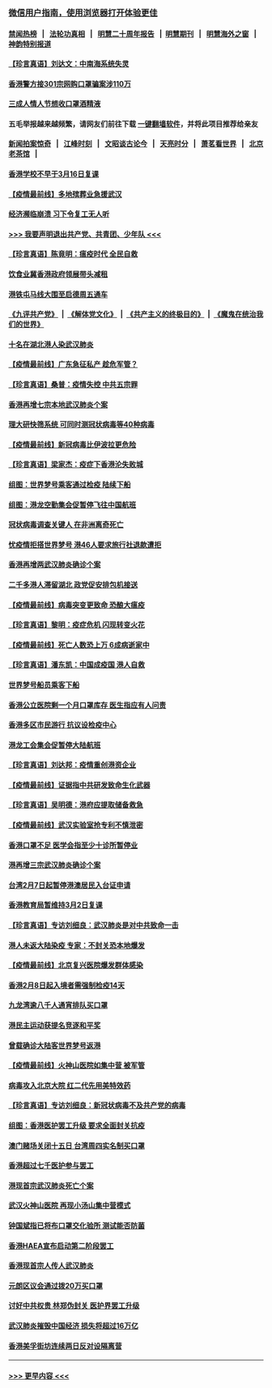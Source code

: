 ### [微信用户指南，使用浏览器打开体验更佳](https://github.com/gfw-breaker/banned-news1/blob/master/indexes/wechat-guide.md?t=0)
#### [禁闻热榜](热点新闻.md?t=0)  &nbsp;&nbsp;|&nbsp;&nbsp; [法轮功真相](https://github.com/gfw-breaker/truth/blob/master/README.md?t=0) &nbsp;&nbsp;|&nbsp;&nbsp; [明慧二十周年报告](https://github.com/gfw-breaker/mh-reports/blob/master/README.md?t=0) &nbsp;&nbsp;|&nbsp;&nbsp;[明慧期刊](https://github.com/gfw-breaker/mh-qikan) &nbsp;&nbsp;|&nbsp;&nbsp; [明慧海外之窗](https://github.com/gfw-breaker/mh-news/blob/master/README.md?t=0) &nbsp;&nbsp;|&nbsp;&nbsp; [神韵特别报道](https://github.com/gfw-breaker/mh-news/blob/master/shenyun.md?t=0)
#### [【珍言真语】刘达文：中南海系统失灵](../pages/nsc415/n11869465.md?t=02150602) 
#### [香港警方接301宗网购口罩骗案涉110万](../pages/nsc415/n11867572.md?t=02150602) 
#### [三成人情人节想收口罩酒精液](../pages/nsc415/n11867523.md?t=02150602) 
#### 五毛举报越来越频繁，请网友们前往下载 [一键翻墙软件](https://github.com/gfw-breaker/ssr-accounts)，并将此项目推荐给亲友
#### [新闻拍案惊奇](https://github.com/gfw-breaker/banned-news1/blob/master/pages/link4.md) &nbsp;&nbsp;|&nbsp;&nbsp; [江峰时刻](https://github.com/gfw-breaker/banned-news1/blob/master/pages/link4.md) &nbsp;&nbsp;|&nbsp;&nbsp; [文昭谈古论今](https://github.com/gfw-breaker/banned-news1/blob/master/pages/link4.md) &nbsp;&nbsp;|&nbsp;&nbsp; [天亮时分](https://github.com/gfw-breaker/banned-news1/blob/master/pages/link4.md) &nbsp;&nbsp;|&nbsp;&nbsp; [萧茗看世界](https://github.com/gfw-breaker/banned-news1/blob/master/pages/link4.md) &nbsp;&nbsp;|&nbsp;&nbsp; [北京老茶馆](https://github.com/gfw-breaker/banned-news1/blob/master/pages/link4.md) &nbsp;&nbsp;|&nbsp;&nbsp; 
#### [香港学校不早于3月16日复课](../pages/nsc415/n11867498.md?t=02150602) 
#### [【疫情最前线】多地殡葬业急援武汉](../pages/nsc415/n11866914.md?t=02150602) 
#### [经济濒临崩溃 习下令复工无人听](../pages/nsc415/n11867269.md?t=02150602) 
#### [>>> 我要声明退出共产党、共青团、少年队 <<<](https://github.com/begood0513/goodnews/blob/master/quit/letter.md) 
#### [【珍言真语】陈竟明：瘟疫时代 全民自救](../pages/nsc415/n11866765.md?t=02150602) 
#### [饮食业冀香港政府领展带头减租](../pages/nsc415/n11864876.md?t=02150602) 
#### [港铁屯马线大围至启德周五通车](../pages/nsc415/n11864842.md?t=02150602) 
#### [《九评共产党》](https://github.com/begood0513/9ping.md/blob/master/README.md) &nbsp;|&nbsp; [《解体党文化》](../../../../jtdwh.md/blob/master/README.md)  &nbsp;|&nbsp; [《共产主义的终极目的》](../../../../gczydzjmd.md/blob/master/README.md) &nbsp;|&nbsp; [《魔鬼在统治我们的世界》](../../../../mgztzwmdsj.md/blob/master/README.md) 
#### [十名在湖北港人染武汉肺炎](../pages/nsc415/n11864807.md?t=02150602) 
#### [【疫情最前线】广东急征私产 趁危军管？](../pages/nsc415/n11864205.md?t=02150602) 
#### [【珍言真语】桑普：疫情失控 中共五宗罪](../pages/nsc415/n11864157.md?t=02150602) 
#### [香港再增七宗本地武汉肺炎个案](../pages/nsc415/n11862405.md?t=02150602) 
#### [理大研快筛系统 可同时测冠状病毒等40种病毒](../pages/nsc415/n11862376.md?t=02150602) 
#### [【疫情最前线】新冠病毒比伊波拉更危险](../pages/nsc415/n11862199.md?t=02150602) 
#### [【珍言真语】梁家杰：疫症下香港沦失败城](../pages/nsc415/n11861588.md?t=02150602) 
#### [组图：世界梦号乘客通过检疫 陆续下船](../pages/nsc415/n11858302.md?t=02150602) 
#### [组图：港龙空勤集会促暂停飞往中国航班](../pages/nsc415/n11858190.md?t=02150602) 
#### [冠状病毒调查关键人 在非洲离奇死亡](../pages/nsc415/n11859798.md?t=02150602) 
#### [忧疫情拒搭世界梦号 港46人要求旅行社退款遭拒](../pages/nsc415/n11859849.md?t=02150602) 
#### [香港再增两武汉肺炎确诊个案](../pages/nsc415/n11859833.md?t=02150602) 
#### [二千多港人滞留湖北 政党促安排包机接送](../pages/nsc415/n11859831.md?t=02150602) 
#### [【疫情最前线】病毒突变更致命 恐酿大瘟疫](../pages/nsc415/n11859604.md?t=02150602) 
#### [【珍言真语】黎明：疫症危机 闪现转变火花](../pages/nsc415/n11859199.md?t=02150602) 
#### [【疫情最前线】死亡人数恐上万 6成病逝家中](../pages/nsc415/n11856687.md?t=02150602) 
#### [【珍言真语】潘东凯：中国成疫国 港人自救](../pages/nsc415/n11856962.md?t=02150602) 
#### [世界梦号船员乘客下船](../pages/nsc415/n11856883.md?t=02150602) 
#### [香港公立医院剩一个月口罩库存 医生指应有人问责](../pages/nsc415/n11856875.md?t=02150602) 
#### [香港多区市民游行 抗议设检疫中心](../pages/nsc415/n11856866.md?t=02150602) 
#### [港龙工会集会促暂停大陆航班](../pages/nsc415/n11856840.md?t=02150602) 
#### [【珍言真语】刘达邦：疫情重创港资企业](../pages/nsc415/n11854274.md?t=02150602) 
#### [【疫情最前线】证据指中共研发致命生化武器](../pages/nsc415/n11853087.md?t=02150602) 
#### [【珍言真语】吴明德：港府应提取储备救急](../pages/nsc415/n11852734.md?t=02150602) 
#### [【疫情最前线】武汉实验室抢专利不慎泄密](../pages/nsc415/n11850310.md?t=02150602) 
#### [香港口罩不足 医学会指至少十诊所暂停业](../pages/nsc415/n11850301.md?t=02150602) 
#### [港再增三宗武汉肺炎确诊个案](../pages/nsc415/n11850328.md?t=02150602) 
#### [台湾2月7日起暂停港澳居民入台证申请](../pages/nsc415/n11850304.md?t=02150602) 
#### [香港教育局暂维持3月2日复课](../pages/nsc415/n11850260.md?t=02150602) 
#### [【珍言真语】专访刘细良：武汉肺炎是对中共致命一击](../pages/nsc415/n11849934.md?t=02150602) 
#### [港人未返大陆染疫 专家：不封关恐本地爆发](../pages/nsc415/n11848021.md?t=02150602) 
#### [【疫情最前线】北京复兴医院爆发群体感染](../pages/nsc415/n11847626.md?t=02150602) 
#### [香港2月8日起入境者需强制检疫14天](../pages/nsc415/n11847658.md?t=02150602) 
#### [九龙湾逾八千人通宵排队买口罩](../pages/nsc415/n11847647.md?t=02150602) 
#### [港民主运动获提名竞逐和平奖](../pages/nsc415/n11847633.md?t=02150602) 
#### [曾载确诊大陆客世界梦号返港](../pages/nsc415/n11847608.md?t=02150602) 
#### [【疫情最前线】火神山医院如集中营 被军管](../pages/nsc415/n11847524.md?t=02150602) 
#### [病毒攻入北京大院 红二代先用美特效药](../pages/nsc415/n11847427.md?t=02150602) 
#### [【珍言真语】专访刘细良：新冠状病毒不及共产党的病毒](../pages/nsc415/n11847164.md?t=02150602) 
#### [组图：香港医护罢工升级 要求全面封关抗疫](../pages/nsc415/n11844107.md?t=02150602) 
#### [澳门赌场关闭十五日 台湾周四实名制买口罩](../pages/nsc415/n11845083.md?t=02150602) 
#### [香港超过七千医护参与罢工](../pages/nsc415/n11845051.md?t=02150602) 
#### [港现首宗武汉肺炎死亡个案](../pages/nsc415/n11844998.md?t=02150602) 
#### [武汉火神山医院 再现小汤山集中营模式](../pages/nsc415/n11844763.md?t=02150602) 
#### [钟国斌指已将布口罩交化验所 测试能否防菌](../pages/nsc415/n11842783.md?t=02150602) 
#### [香港HAEA宣布启动第二阶段罢工](../pages/nsc415/n11842723.md?t=02150602) 
#### [香港现首宗人传人武汉肺炎](../pages/nsc415/n11842766.md?t=02150602) 
#### [元朗区议会通过拨20万买口罩](../pages/nsc415/n11842754.md?t=02150602) 
#### [讨好中共权贵 林郑伪封关 医护界罢工升级](../pages/nsc415/n11842359.md?t=02150602) 
#### [武汉肺炎摧毁中国经济 损失将超过16万亿](../pages/nsc415/n11839723.md?t=02150602) 
#### [香港美孚街坊连续两日反对设隔离营](../pages/nsc415/n11839962.md?t=02150602) 

----
#### [ >>> 更早内容 <<< ](../indexes/nsc415-earlier.md)
